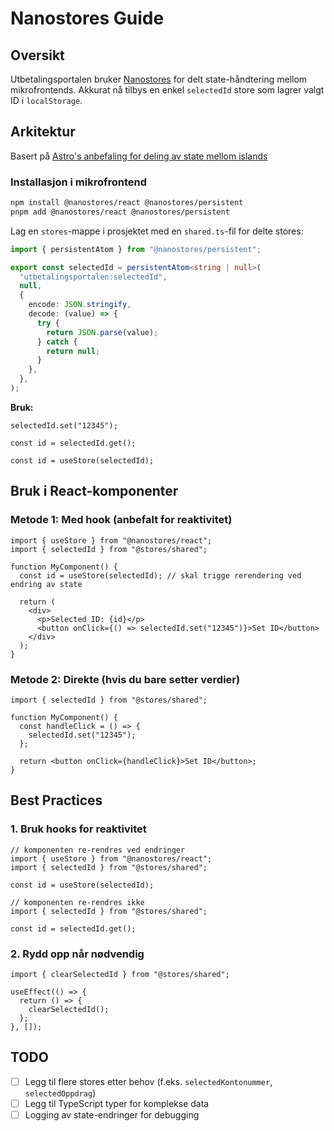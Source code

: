 # Nanostores Guide

## Oversikt

Utbetalingsportalen bruker [Nanostores](https://github.com/nanostores/nanostores) for delt state-håndtering mellom mikrofrontends. Akkurat nå tilbys en enkel `selectedId` store som lagrer valgt ID i `localStorage`.

## Arkitektur

Basert på [Astro's anbefaling for deling av state mellom islands](https://docs.astro.build/en/recipes/sharing-state-islands/)

### Installasjon i mikrofrontend

```bash
npm install @nanostores/react @nanostores/persistent
pnpm add @nanostores/react @nanostores/persistent
```

Lag en `stores`-mappe i prosjektet med en `shared.ts`-fil for delte stores:

```typescript
import { persistentAtom } from "@nanostores/persistent";

export const selectedId = persistentAtom<string | null>(
  "utbetalingsportalen:selectedId",
  null,
  {
    encode: JSON.stringify,
    decode: (value) => {
      try {
        return JSON.parse(value);
      } catch {
        return null;
      }
    },
  },
);
```

**Bruk:**

```tsx
selectedId.set("12345");

const id = selectedId.get();

const id = useStore(selectedId);
```

## Bruk i React-komponenter

### Metode 1: Med hook (anbefalt for reaktivitet)

```tsx
import { useStore } from "@nanostores/react";
import { selectedId } from "@stores/shared";

function MyComponent() {
  const id = useStore(selectedId); // skal trigge rerendering ved endring av state

  return (
    <div>
      <p>Selected ID: {id}</p>
      <button onClick={() => selectedId.set("12345")}>Set ID</button>
    </div>
  );
}
```

### Metode 2: Direkte (hvis du bare setter verdier)

```tsx
import { selectedId } from "@stores/shared";

function MyComponent() {
  const handleClick = () => {
    selectedId.set("12345");
  };

  return <button onClick={handleClick}>Set ID</button>;
}
```

## Best Practices

### 1. Bruk hooks for reaktivitet

```tsx
// komponenten re-rendres ved endringer
import { useStore } from "@nanostores/react";
import { selectedId } from "@stores/shared";

const id = useStore(selectedId);
```

```tsx
// komponenten re-rendres ikke
import { selectedId } from "@stores/shared";

const id = selectedId.get(); 
```

### 2. Rydd opp når nødvendig

```tsx
import { clearSelectedId } from "@stores/shared";

useEffect(() => {
  return () => {
    clearSelectedId();
  };
}, []);
```

## TODO

- [ ] Legg til flere stores etter behov (f.eks. `selectedKontonummer`, `selectedOppdrag`)
- [ ] Legg til TypeScript typer for komplekse data
- [ ] Logging av state-endringer for debugging
